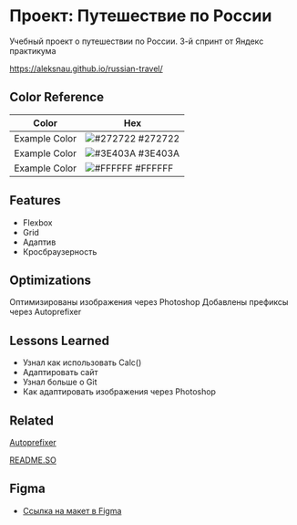 # Проект: Путешествие по России

Учебный проект о путешествии по России. 3-й спринт от Яндекс практикума

https://aleksnau.github.io/russian-travel/

## Color Reference

| Color             | Hex                                                                |
| ----------------- | ------------------------------------------------------------------ |
| Example Color | ![#272722](https://via.placeholder.com/10/272722?text=+) #272722 |
| Example Color | ![#3E403A](https://via.placeholder.com/10/3E403A?text=+) #3E403A |
| Example Color | ![#FFFFFF](https://via.placeholder.com/10/FFFFFF?text=+) #FFFFFF |

## Features

- Flexbox
- Grid
- Адаптив
- Кросбраузерность

## Optimizations

Оптимизированы изображения через Photoshop Добавлены префиксы через Autoprefixer

## Lessons Learned

- Узнал как использовать Calc()
- Адаптировать сайт
- Узнал больше о Git
- Как адаптировать изображения через Photoshop

## Related

[Autoprefixer](https://github.com/autoprefixer/autoprefixer.github.io)

[README.SO](https://github.com/matiassingers/awesome-readme)

## Figma

* [Ссылка на макет в Figma](https://www.figma.com/file/5S2WSbEFL6awjVWJ0NWL8Q/Sprint-3_-Russia-_-desktop-mobile?node-id=28503%3A0)


